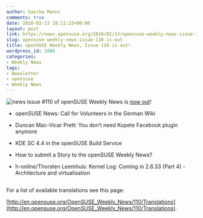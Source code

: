 ```yaml
---
author: Sascha Manns
comments: true
date: 2010-02-13 18:11:23+00:00
layout: post
link: https://news.opensuse.org/2010/02/13/opensuse-weekly-news-issue-110-is-out/
slug: opensuse-weekly-news-issue-110-is-out
title: openSUSE Weekly News, Issue 110 is out!
wordpress_id: 2886
categories:
- Weekly News
tags:
- Newsletter
- opensuse
- Weekly News
---
```


![news](http://static.opensuse.org/images/knewsticker.png) Issue #110 of openSUSE Weekly News is [now out](http://en.opensuse.org/OpenSUSE_Weekly_News/110)!



	
  * openSUSE News: Call for Volunteers in  the German Wiki

	
  * Duncan Mac-Vicar Prett: You don’t need  Kopete Facebook plugin anymore

	
  * KDE SC 4.4 in the openSUSE Build  Service

	
  * How to submit a Story to the openSUSE  Weekly News?

	
  * h-online/Thorsten Leemhuis: Kernel Log:  Coming in 2.6.33 (Part 4) - Architecture and virtualisation





## 






For a list of available translations see this page:

[http://en.opensuse.org/OpenSUSE_Weekly_News/110/Translations](http://en.opensuse.org/OpenSUSE_Weekly_News/110/Translations).
